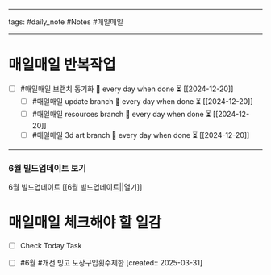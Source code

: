 
--------

tags: #daily_note  #Notes #매일매일

---  
# 매일매일 반복작업 
- [ ] #매일매일 브랜치 동기화 🔁 every day when done ⏳ [[2024-12-20]] 
	- [ ] #매일매일 update branch  🔁 every day when done ⏳ [[2024-12-20]]
	- [ ] #매일매일 resources branch  🔁 every day when done ⏳ [[2024-12-20]]
	- [ ] #매일매일 3d art branch  🔁 every day when done ⏳ [[2024-12-20]]

--------

### 6월 빌드업데이트 보기
 6월 빌드업데이트 [[6월 빌드업데이트||열기]]



# 매일매일 체크해야 할 일감

- [ ] Check Today Task
- [ ] #6월  #개선  빙고 도장구입횟수제한  [created:: 2025-03-31]








